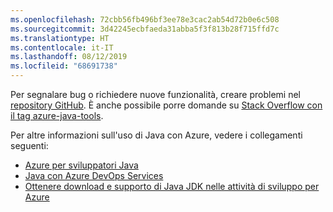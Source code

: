 ```yaml
---
ms.openlocfilehash: 72cbb56fb496bf3ee78e3cac2ab54d72b0e6c508
ms.sourcegitcommit: 3d42245ecbfaeda31abba5f3f813b28f715ffd7c
ms.translationtype: HT
ms.contentlocale: it-IT
ms.lasthandoff: 08/12/2019
ms.locfileid: "68691738"
---
```

Per segnalare bug o richiedere nuove funzionalità, creare problemi nel [repository GitHub](https://github.com/Microsoft/azure-tools-for-java/issues). È anche possibile porre domande su [Stack Overflow con il tag azure-java-tools](https://stackoverflow.com/questions/tagged/azure-java-tools).

Per altre informazioni sull'uso di Java con Azure, vedere i collegamenti seguenti: 

* [Azure per sviluppatori Java](/azure/java/) 
* [Java con Azure DevOps Services](/azure/devops/java/)
* [Ottenere download e supporto di Java JDK nelle attività di sviluppo per Azure](https://aka.ms/azure-jdks)
<!-- TODO: Add URLs for Java in VSCode here --> 
